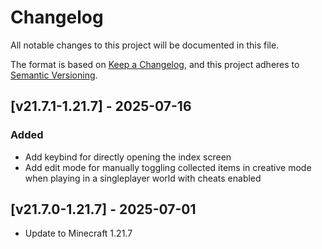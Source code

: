 # Changelog
All notable changes to this project will be documented in this file.

The format is based on [Keep a Changelog](https://keepachangelog.com/en/1.0.0/),
and this project adheres to [Semantic Versioning](https://semver.org/spec/v2.0.0.html).

## [v21.7.1-1.21.7] - 2025-07-16
### Added
- Add keybind for directly opening the index screen
- Add edit mode for manually toggling collected items in creative mode when playing in a singleplayer world with cheats enabled

## [v21.7.0-1.21.7] - 2025-07-01
- Update to Minecraft 1.21.7

